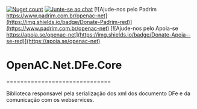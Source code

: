 [![Nuget count](http://img.shields.io/nuget/v/OpenAC.Net.DFe.Core.svg)](https://www.nuget.org/packages/OpenAC.Net.DFe.Core/) 
[![Junte-se ao chat](https://img.shields.io/badge/Chat%20on-Discord-purple.svg)](https://discord.com/invite/brdmJ7Yv6w)
[![Ajude-nos pelo Padrim https://www.padrim.com.br/openac-net](https://img.shields.io/badge/Donate-Padrim-red)](https://www.padrim.com.br/openac-net)
[![Ajude-nos pelo Apoia-se https://apoia.se/openac-net](https://img.shields.io/badge/Donate-Apoia--se-red)](https://apoia.se/openac-net)

# OpenAC.Net.DFe.Core

==============================

Biblioteca responsavel pela serialização dos xml dos documento DFe e da comunicação com os webservices.
